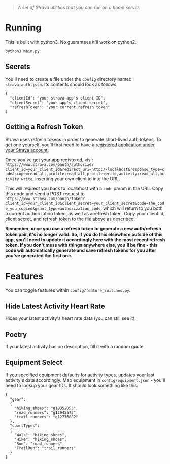 > *A set of Strava utilities that you can run on a home server.*

# Running
This is built with python3. No guarantees it'll work on python2.

```
python3 main.py
```

## Secrets
You'll need to create a file under the `config` directory named `strava_auth.json`. Its contents should look as follows:

```
{
  "clientId": "your strava app's client ID",
  "clientSecret": "your app's client secret",
  "refreshToken": "your current refresh token"
}
```

## Getting a Refresh Token
Strava uses refresh tokens in order to generate short-lived auth tokens. To get one yourself, you'll first need to have a [registered application under your Strava account](https://www.strava.com/settings/api).

Once you've got your app registered, visit `https://www.strava.com/oauth/authorize?client_id=your_client_id&redirect_uri=http://localhost&response_type=code&scope=read_all,profile:read_all,profile:write,activity:read_all,activity:write`, inserting your own client id into the URL.

This will redirect you back to localahost with a `code` param in the URL. Copy this code and send a POST request to `https://www.strava.com/oauth/token?client_id=your_client_id&client_secret=your_client_secret&code=the_code_you_copied&grant_type=authorization_code`, which will return to you both a current authorization token, as well as a refresh token. Copy your client id, client secret, and refresh token to the file above as described.

**Remember, once you use a refresh token to generate a new auth/refresh token pair, it's no longer valid. So, if you do this elsewhere outside of this app, you'll need to update it accordingly here with the most recent refresh token. If you don't mess with things anywhere else, you'll be fine - this code will automatically generate and save refresh tokens for you after you've generated the first one.**

# Features
You can toggle features within `config/feature_switches.py`.

## Hide Latest Activity Heart Rate
Hides your latest activity's heart rate data (you can still see it).

## Poetry
If your latest activity has no description, fill it with a random quote.

## Equipment Select
If you specified equipment defaults for activity types, updates your last activity's data accordingly. Map equipment in `config/equipment.json` - you'll need to lookup your gear IDs. It should look something like this:

```
{
  "gear":
  {
    "hiking_shoes": "g10352053",
    "road_runners": "g12945572",
    "trail_runners": "g12776882"
  },
  "sportTypes":
  {
    "Walk": "hiking_shoes",
    "Hike": "hiking_shoes",
    "Run": "road_runners",
    "TrailRun": "trail_runners"
  }
}
```